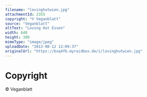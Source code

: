 ```yaml
---
filename: "lovinghutwien.jpg"
attachmentId: 2355
copyright: "© Veganblatt"
source: "Veganblatt"
altText: "Loving Hut Essen"
width: 640
height: 380
mimeType: "image/jpeg"
uploadDate: "2013-08-12 12:09:37"
originalUrl: "https://bxq4fb.myraidbox.de/i/lovinghutwien.jpg"
---
```


# Copyright

© Veganblatt
